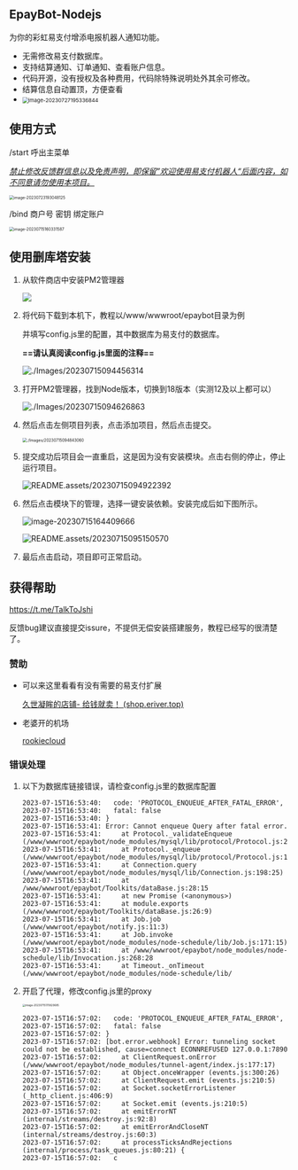 ## EpayBot-Nodejs

为你的彩虹易支付增添电报机器人通知功能。

- 无需修改易支付数据库。
- 支持结算通知、订单通知、查看账户信息。
- 代码开源，没有授权及各种费用，代码除特殊说明处外其余可修改。
- 结算信息自动置顶，方便查看
- <img src="README.assets/image-20230727195336844.png" alt="image-20230727195336844" style="zoom: 67%;" />


## 使用方式

/start 呼出主菜单

*<u>禁止修改反馈群信息以及免责声明，即保留”欢迎使用易支付机器人“后面内容，如不同意请勿使用本项目。</u>*

<img src="README.assets/image-20230723193048125.png" alt="image-20230723193048125" style="zoom: 50%;" />

/bind 商户号 密钥 绑定账户

<img src="README.assets/image-20230715160331587.png" alt="image-20230715160331587" style="zoom:50%;" />

## 使用删库塔安装

1. 从软件商店中安装PM2管理器

   ![](README.assets/image-20230715094358085.png)

2. 将代码下载到本机下，教程以/www/wwwroot/epaybot目录为例

   并填写config.js里的配置，其中数据库为易支付的数据库。

   **==请认真阅读config.js里面的注释==**

   ![./Images/20230715094456314](README.assets/image-20230715094456314.png)

3. 打开PM2管理器，找到Node版本，切换到18版本（实测12及以上都可以）

   ![./Images/20230715094626863](README.assets/image-20230715094626863.png)

4. 然后点击左侧项目列表，点击添加项目，然后点击提交。

   <img src="README.assets/image-20230715094843060.png" alt="./Images/20230715094843060" style="zoom:50%;" />

5. 提交成功后项目会一直重启，这是因为没有安装模块。点击右侧的停止，停止运行项目。

   ![README.assets/20230715094922392](README.assets/image-20230715094922392.png)

6. 然后点击模块下的管理，选择一键安装依赖。安装完成后如下图所示。

   ![image-20230715164409666](README.assets/image-20230715164409666.png)

   ![README.assets/20230715095150570](README.assets/image-20230715095150570.png)

7. 最后点击启动，项目即可正常启动。


## 获得帮助

https://t.me/TalkToJshi

反馈bug建议直接提交issure，不提供无偿安装搭建服务，教程已经写的很清楚了。

### 赞助

- 可以来这里看看有没有需要的易支付扩展

  [久世凝眸的店铺- 给钱就卖！ (shop.eriver.top)](http://shop.eriver.top/)

- 老婆开的机场

  [rookiecloud](https://rookiecloud.day/#/register?code=3XFHHAJL) 

### 错误处理

1. 以下为数据库链接错误，请检查config.js里的数据库配置

   ```shell
   2023-07-15T16:53:40:   code: 'PROTOCOL_ENQUEUE_AFTER_FATAL_ERROR',
   2023-07-15T16:53:40:   fatal: false
   2023-07-15T16:53:40: }
   2023-07-15T16:53:41: Error: Cannot enqueue Query after fatal error.
   2023-07-15T16:53:41:     at Protocol._validateEnqueue (/www/wwwroot/epaybot/node_modules/mysql/lib/protocol/Protocol.js:212:16)
   2023-07-15T16:53:41:     at Protocol._enqueue (/www/wwwroot/epaybot/node_modules/mysql/lib/protocol/Protocol.js:138:13)
   2023-07-15T16:53:41:     at Connection.query (/www/wwwroot/epaybot/node_modules/mysql/lib/Connection.js:198:25)
   2023-07-15T16:53:41:     at /www/wwwroot/epaybot/Toolkits/dataBase.js:28:15
   2023-07-15T16:53:41:     at new Promise (<anonymous>)
   2023-07-15T16:53:41:     at module.exports (/www/wwwroot/epaybot/Toolkits/dataBase.js:26:9)
   2023-07-15T16:53:41:     at Job.job (/www/wwwroot/epaybot/notify.js:11:3)
   2023-07-15T16:53:41:     at Job.invoke (/www/wwwroot/epaybot/node_modules/node-schedule/lib/Job.js:171:15)
   2023-07-15T16:53:41:     at /www/wwwroot/epaybot/node_modules/node-schedule/lib/Invocation.js:268:28
   2023-07-15T16:53:41:     at Timeout._onTimeout (/www/wwwroot/epaybot/node_modules/node-schedule/lib/
   ```

2. 开启了代理，修改config.js里的proxy

   <img src="README.assets/image-20230715170829685.png" alt="image-20230715170829685" style="zoom:33%;" />

   ```shell
   2023-07-15T16:57:02:   code: 'PROTOCOL_ENQUEUE_AFTER_FATAL_ERROR',
   2023-07-15T16:57:02:   fatal: false
   2023-07-15T16:57:02: }
   2023-07-15T16:57:02: [bot.error.webhook] Error: tunneling socket could not be established, cause=connect ECONNREFUSED 127.0.0.1:7890
   2023-07-15T16:57:02:     at ClientRequest.onError (/www/wwwroot/epaybot/node_modules/tunnel-agent/index.js:177:17)
   2023-07-15T16:57:02:     at Object.onceWrapper (events.js:300:26)
   2023-07-15T16:57:02:     at ClientRequest.emit (events.js:210:5)
   2023-07-15T16:57:02:     at Socket.socketErrorListener (_http_client.js:406:9)
   2023-07-15T16:57:02:     at Socket.emit (events.js:210:5)
   2023-07-15T16:57:02:     at emitErrorNT (internal/streams/destroy.js:92:8)
   2023-07-15T16:57:02:     at emitErrorAndCloseNT (internal/streams/destroy.js:60:3)
   2023-07-15T16:57:02:     at processTicksAndRejections (internal/process/task_queues.js:80:21) {
   2023-07-15T16:57:02:   c
   ```

   

